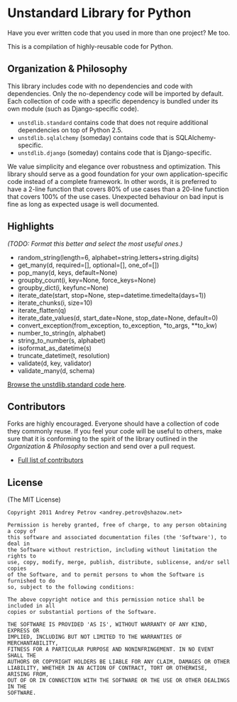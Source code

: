 # Unstandard Library for Python

Have you ever written code that you used in more than one project? Me too.

This is a compilation of highly-reusable code for Python.


## Organization & Philosophy

This library includes code with no dependencies and code with dependencies.
Only the no-dependency code will be imported by default. Each collection of
code with a specific dependency is bundled under its own module (such as
Django-specific code).

* ``unstdlib.standard`` contains code that does not require additional
dependencies on top of Python 2.5.
* ``unstdlib.sqlalchemy`` (someday) contains code that is SQLAlchemy-specific.
* ``unstdlib.django`` (someday) contains code that is Django-specific.

We value simplicity and elegance over robustness and optimization. This library
should serve as a good foundation for your own application-specific code
instead of a complete framework. In other words, it is preferred to have a
2-line function that covers 80% of use cases than a 20-line function that
covers 100% of the use cases. Unexpected behaviour on bad input is fine as
long as expected usage is well documented.


## Highlights

*(TODO: Format this better and select the most useful ones.)*

* random_string(length=6, alphabet=string.letters+string.digits)
* get_many(d, required=[], optional=[], one_of=[])
* pop_many(d, keys, default=None)
* groupby_count(i, key=None, force_keys=None)
* groupby_dict(i, keyfunc=None)
* iterate_date(start, stop=None, step=datetime.timedelta(days=1))
* iterate_chunks(i, size=10)
* iterate_flatten(q)
* iterate_date_values(d, start_date=None, stop_date=None, default=0)
* convert_exception(from_exception, to_exception, *to_args, **to_kw)
* number_to_string(n, alphabet)
* string_to_number(s, alphabet)
* isoformat_as_datetime(s)
* truncate_datetime(t, resolution)
* validate(d, key, validator)
* validate_many(d, schema)

[Browse the unstdlib.standard code here](https://github.com/shazow/unstdlib.py/blob/master/unstdlib/standard/util.py).


## Contributors

Forks are highly encouraged. Everyone should have a collection of code they
commonly reuse. If you feel your code will be useful to others, make sure that
it is conforming to the spirit of the library outlined in the *Organization &
Philosophy* section and send over a pull request.

* [Full list of contributors](https://github.com/shazow/unstdlib.py/contributors)


## License

(The MIT License)

    Copyright 2011 Andrey Petrov <andrey.petrov@shazow.net>

    Permission is hereby granted, free of charge, to any person obtaining a copy of
    this software and associated documentation files (the 'Software'), to deal in
    the Software without restriction, including without limitation the rights to
    use, copy, modify, merge, publish, distribute, sublicense, and/or sell copies
    of the Software, and to permit persons to whom the Software is furnished to do
    so, subject to the following conditions:

    The above copyright notice and this permission notice shall be included in all
    copies or substantial portions of the Software.

    THE SOFTWARE IS PROVIDED 'AS IS', WITHOUT WARRANTY OF ANY KIND, EXPRESS OR
    IMPLIED, INCLUDING BUT NOT LIMITED TO THE WARRANTIES OF MERCHANTABILITY,
    FITNESS FOR A PARTICULAR PURPOSE AND NONINFRINGEMENT. IN NO EVENT SHALL THE
    AUTHORS OR COPYRIGHT HOLDERS BE LIABLE FOR ANY CLAIM, DAMAGES OR OTHER
    LIABILITY, WHETHER IN AN ACTION OF CONTRACT, TORT OR OTHERWISE, ARISING FROM,
    OUT OF OR IN CONNECTION WITH THE SOFTWARE OR THE USE OR OTHER DEALINGS IN THE
    SOFTWARE.
